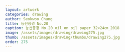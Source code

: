```yaml
---
layout: artwork 
categories: drawing 
author: Seokwoo Chung 
title: 능선풍경 No.20 
caption: 능선풍경 No.20_oil on oil paper_32×24㎝_2018 
image: /assets/images/drawing/drawing275.jpg 
thumb: /assets/images/drawing/thumbs/drawing275.jpg 
order: 275 
---
```

